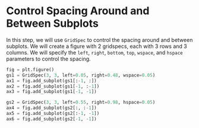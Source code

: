 # Control Spacing Around and Between Subplots

In this step, we will use `GridSpec` to control the spacing around and between subplots. We will create a figure with 2 gridspecs, each with 3 rows and 3 columns. We will specify the `left`, `right`, `bottom`, `top`, `wspace`, and `hspace` parameters to control the spacing.

```python
fig = plt.figure()
gs1 = GridSpec(3, 3, left=0.05, right=0.48, wspace=0.05)
ax1 = fig.add_subplot(gs1[:-1, :])
ax2 = fig.add_subplot(gs1[-1, :-1])
ax3 = fig.add_subplot(gs1[-1, -1])

gs2 = GridSpec(3, 3, left=0.55, right=0.98, hspace=0.05)
ax4 = fig.add_subplot(gs2[:, :-1])
ax5 = fig.add_subplot(gs2[:-1, -1])
ax6 = fig.add_subplot(gs2[-1, -1])
```
